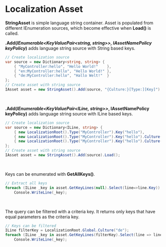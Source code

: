 # Localization Asset
**StringAsset** is simple language string container. Asset is populated from different IEnumeration sources, which become effective when **Load()** is called.

<b>.Add(<i>IEnumerable&lt;KeyValuePair&lt;string, string&gt;&gt;, IAssetNamePolicy keyPolicy</i>)</b> adds language string source with String based keys.

```csharp
// Create localization source
var source = new Dictionary<string, string> {
    { "MyController:hello", "Hello World!"    },
    { "en:MyController:hello", "Hello World!" },
    { "de:MyController:hello", "Hallo Welt!"  }
};
// Create asset with string source
IAsset asset = new StringAsset().Add(source, "{Culture:}[Type:][Key]").Load();
```
<br/>

<b>.Add(<i>IEnumerable&lt;KeyValuePair&lt;ILine, string&gt;&gt;</i>, IAssetNamePolicy keyPolicy)</b> adds language string source with ILine based keys.

```csharp
// Create localization source
var source = new Dictionary<ILine, string> {
    { new LocalizationRoot().Type("MyController").Key("hello"),               "Hello World!" },
    { new LocalizationRoot().Type("MyController").Key("hello").Culture("en"), "Hello World!" },
    { new LocalizationRoot().Type("MyController").Key("hello").Culture("de"), "Hallo Welt!"  }
};
// Create asset with string source
IAsset asset = new StringAsset().Add(source).Load();
```
<br/>

Keys can be enumerated with **GetAllKeys()**. 

```csharp
// Extract all keys
foreach (ILine _key in asset.GetKeyLines(null).Select(line=>line.Key))
    Console.WriteLine(_key);
```
<br/>

The query can be filtered with a criteria key. It returns only keys that have equal parameters as the criteria key.

```csharp
// Keys can be filtered
ILine filterKey = LocalizationRoot.Global.Culture("de");
foreach (ILine _key in asset.GetKeyLines(filterKey).Select(line => line.Key))
    Console.WriteLine(_key);
```
